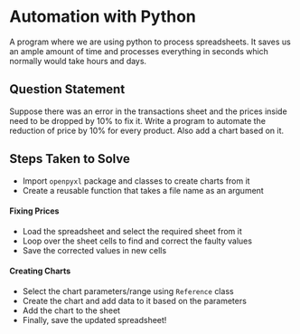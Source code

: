 # Automation with Python

A program where we are using python to process spreadsheets. It saves us an ample amount of time and processes everything in seconds which normally would take hours and days.

## Question Statement

Suppose there was an error in the transactions sheet and the prices inside need to be dropped by 10% to fix it. Write a program to automate the reduction of price by 10% for every product. Also add a chart based on it.

## Steps Taken to Solve

- Import `openpyxl` package and classes to create charts from it
- Create a reusable function that takes a file name as an argument

#### Fixing Prices

- Load the spreadsheet and select the required sheet from it
- Loop over the sheet cells to find and correct the faulty values
- Save the corrected values in new cells

#### Creating Charts

- Select the chart parameters/range using `Reference` class
- Create the chart and add data to it based on the parameters
- Add the chart to the sheet
- Finally, save the updated spreadsheet!
